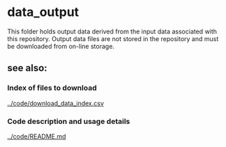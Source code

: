 data_output
===========

This folder holds output data derived from the input data associated with this repository. Output data files are not stored in the repository and must be downloaded from on-line storage.

see also:
---------

### Index of files to download
[../code/download_data_index.csv](../code/download_data_index.csv)

### Code description and usage details
[../code/README.md](../code/README.md)
